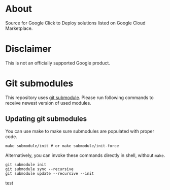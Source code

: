 # About

Source for Google Click to Deploy solutions listed on
Google Cloud Marketplace.

# Disclaimer

This is not an officially supported Google product.

# Git submodules

This repository uses [git submodule](https://git-scm.com/docs/git-submodule).
Please run following commands to receive newest version of used modules.

## Updating git submodules

You can use make to make sure submodules
are populated with proper code.

```shell
make submodule/init # or make submodule/init-force
```

Alternatively, you can invoke these commands directly in shell, without `make`.

```shell
git submodule init
git submodule sync --recursive
git submodule update --recursive --init
```

test
